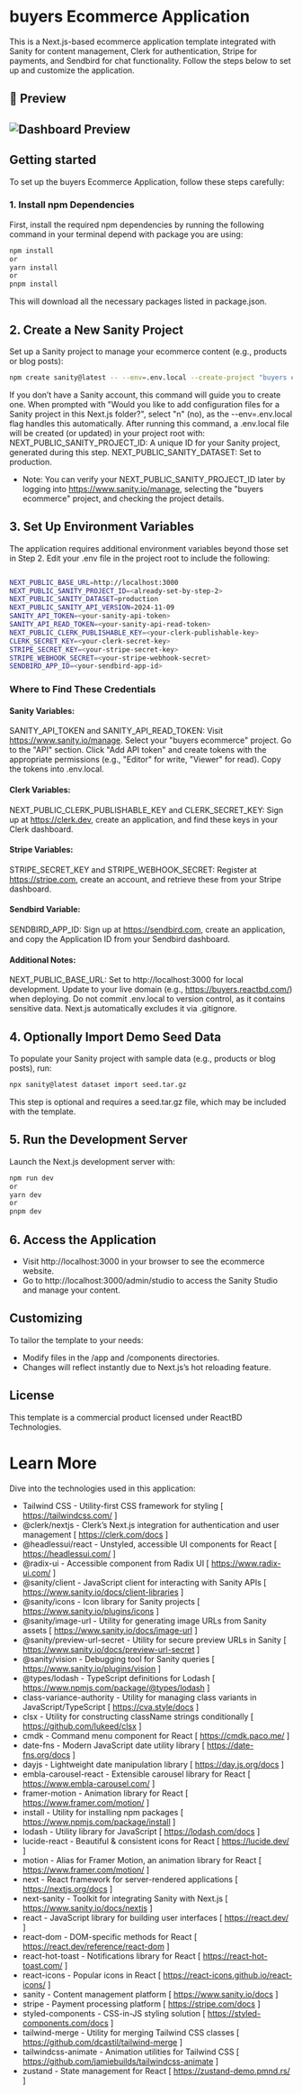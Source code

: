 # buyers Ecommerce Application

This is a Next.js-based ecommerce application template integrated with Sanity for content management, Clerk for authentication, Stripe for payments, and Sendbird for chat functionality.
Follow the steps below to set up and customize the application.

## 🔗 Preview

## ![Dashboard Preview](/public/preview_image.png)

## Getting started

To set up the buyers Ecommerce Application, follow these steps carefully:

### 1. Install npm Dependencies

First, install the required npm dependencies by running the following command in your terminal depend with package you are using:

```bash
npm install
or
yarn install
or
pnpm install
```

This will download all the necessary packages listed in package.json.

## 2. Create a New Sanity Project

Set up a Sanity project to manage your ecommerce content (e.g., products or blog posts):

```bash
npm create sanity@latest -- --env=.env.local --create-project "buyers ecommerce" --dataset production
```

If you don’t have a Sanity account, this command will guide you to create one.
When prompted with "Would you like to add configuration files for a Sanity project in this Next.js folder?", select "n" (no), as the --env=.env.local flag handles this automatically.
After running this command, a .env.local file will be created (or updated) in your project root with:
NEXT_PUBLIC_SANITY_PROJECT_ID: A unique ID for your Sanity project, generated during this step.
NEXT_PUBLIC_SANITY_DATASET: Set to production.

- Note: You can verify your NEXT_PUBLIC_SANITY_PROJECT_ID later by logging into https://www.sanity.io/manage, selecting the "buyers ecommerce" project, and checking the project details.

## 3. Set Up Environment Variables

The application requires additional environment variables beyond those set in Step 2. Edit your .env file in the project root to include the following:

```bash

NEXT_PUBLIC_BASE_URL=http://localhost:3000
NEXT_PUBLIC_SANITY_PROJECT_ID=<already-set-by-step-2>
NEXT_PUBLIC_SANITY_DATASET=production
NEXT_PUBLIC_SANITY_API_VERSION=2024-11-09
SANITY_API_TOKEN=<your-sanity-api-token>
SANITY_API_READ_TOKEN=<your-sanity-api-read-token>
NEXT_PUBLIC_CLERK_PUBLISHABLE_KEY=<your-clerk-publishable-key>
CLERK_SECRET_KEY=<your-clerk-secret-key>
STRIPE_SECRET_KEY=<your-stripe-secret-key>
STRIPE_WEBHOOK_SECRET=<your-stripe-webhook-secret>
SENDBIRD_APP_ID=<your-sendbird-app-id>

```

### Where to Find These Credentials

#### Sanity Variables:

SANITY_API_TOKEN and SANITY_API_READ_TOKEN:
Visit https://www.sanity.io/manage.
Select your "buyers ecommerce" project.
Go to the "API" section.
Click "Add API token" and create tokens with the appropriate permissions (e.g., "Editor" for write, "Viewer" for read).
Copy the tokens into .env.local.

#### Clerk Variables:

NEXT_PUBLIC_CLERK_PUBLISHABLE_KEY and CLERK_SECRET_KEY: Sign up at https://clerk.dev, create an application, and find these keys in your Clerk dashboard.

#### Stripe Variables:

STRIPE_SECRET_KEY and STRIPE_WEBHOOK_SECRET: Register at https://stripe.com, create an account, and retrieve these from your Stripe dashboard.

#### Sendbird Variable:

SENDBIRD_APP_ID: Sign up at https://sendbird.com, create an application, and copy the Application ID from your Sendbird dashboard.

#### Additional Notes:

NEXT_PUBLIC_BASE_URL: Set to http://localhost:3000 for local development. Update to your live domain (e.g., https://buyers.reactbd.com/) when deploying.
Do not commit .env.local to version control, as it contains sensitive data. Next.js automatically excludes it via .gitignore.

## 4. Optionally Import Demo Seed Data

To populate your Sanity project with sample data (e.g., products or blog posts), run:

```bash
npx sanity@latest dataset import seed.tar.gz
```

This step is optional and requires a seed.tar.gz file, which may be included with the template.

## 5. Run the Development Server

Launch the Next.js development server with:

```bash
npm run dev
or
yarn dev
or
pnpm dev
```

## 6. Access the Application

- Visit http://localhost:3000 in your browser to see the ecommerce website.
- Go to http://localhost:3000/admin/studio to access the Sanity Studio and manage your content.

## Customizing

To tailor the template to your needs:

- Modify files in the /app and /components directories.
- Changes will reflect instantly due to Next.js’s hot reloading feature.

## License

This template is a commercial product licensed under ReactBD Technologies.

# Learn More

Dive into the technologies used in this application:

- Tailwind CSS - Utility-first CSS framework for styling [ https://tailwindcss.com/ ]
- @clerk/nextjs - Clerk’s Next.js integration for authentication and user management [ https://clerk.com/docs ]
- @headlessui/react - Unstyled, accessible UI components for React [ https://headlessui.com/ ]
- @radix-ui - Accessible component from Radix UI [ https://www.radix-ui.com/ ]
- @sanity/client - JavaScript client for interacting with Sanity APIs [ https://www.sanity.io/docs/client-libraries ]
- @sanity/icons - Icon library for Sanity projects [ https://www.sanity.io/plugins/icons ]
- @sanity/image-url - Utility for generating image URLs from Sanity assets [ https://www.sanity.io/docs/image-url ]
- @sanity/preview-url-secret - Utility for secure preview URLs in Sanity [ https://www.sanity.io/docs/preview-url-secret ]
- @sanity/vision - Debugging tool for Sanity queries [ https://www.sanity.io/plugins/vision ]
- @types/lodash - TypeScript definitions for Lodash [ https://www.npmjs.com/package/@types/lodash ]
- class-variance-authority - Utility for managing class variants in JavaScript/TypeScript [ https://cva.style/docs ]
- clsx - Utility for constructing className strings conditionally [ https://github.com/lukeed/clsx ]
- cmdk - Command menu component for React [ https://cmdk.paco.me/ ]
- date-fns - Modern JavaScript date utility library [ https://date-fns.org/docs ]
- dayjs - Lightweight date manipulation library [ https://day.js.org/docs ]
- embla-carousel-react - Extensible carousel library for React [ https://www.embla-carousel.com/ ]
- framer-motion - Animation library for React [ https://www.framer.com/motion/ ]
- install - Utility for installing npm packages [ https://www.npmjs.com/package/install ]
- lodash - Utility library for JavaScript [ https://lodash.com/docs ]
- lucide-react - Beautiful & consistent icons for React [ https://lucide.dev/ ]
- motion - Alias for Framer Motion, an animation library for React [ https://www.framer.com/motion/ ]
- next - React framework for server-rendered applications [ https://nextjs.org/docs ]
- next-sanity - Toolkit for integrating Sanity with Next.js [ https://www.sanity.io/docs/nextjs ]
- react - JavaScript library for building user interfaces [ https://react.dev/ ]
- react-dom - DOM-specific methods for React [ https://react.dev/reference/react-dom ]
- react-hot-toast - Notifications library for React [ https://react-hot-toast.com/ ]
- react-icons - Popular icons in React [ https://react-icons.github.io/react-icons/ ]
- sanity - Content management platform [ https://www.sanity.io/docs ]
- stripe - Payment processing platform [ https://stripe.com/docs ]
- styled-components - CSS-in-JS styling solution [ https://styled-components.com/docs ]
- tailwind-merge - Utility for merging Tailwind CSS classes [ https://github.com/dcastil/tailwind-merge ]
- tailwindcss-animate - Animation utilities for Tailwind CSS [ https://github.com/jamiebuilds/tailwindcss-animate ]
- zustand - State management for React [ https://zustand-demo.pmnd.rs/ ]
